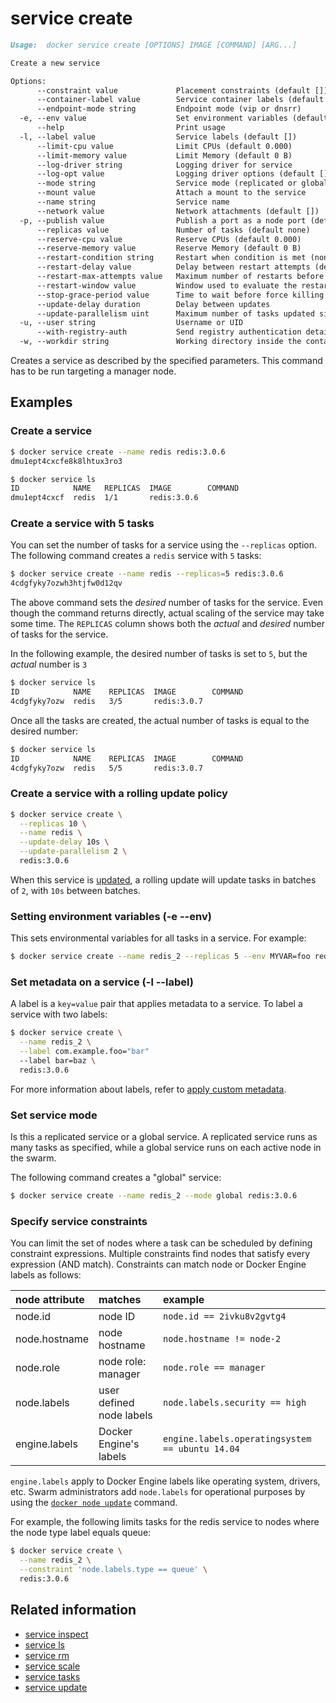<!--[metadata]>
+++
title = "service create"
description = "The service create command description and usage"
keywords = ["service, create"]
advisory = "rc"
[menu.main]
parent = "smn_cli"
+++
<![end-metadata]-->

# service create

```Markdown
Usage:  docker service create [OPTIONS] IMAGE [COMMAND] [ARG...]

Create a new service

Options:
      --constraint value             Placement constraints (default [])
      --container-label value        Service container labels (default [])
      --endpoint-mode string         Endpoint mode (vip or dnsrr)
  -e, --env value                    Set environment variables (default [])
      --help                         Print usage
  -l, --label value                  Service labels (default [])
      --limit-cpu value              Limit CPUs (default 0.000)
      --limit-memory value           Limit Memory (default 0 B)
      --log-driver string            Logging driver for service
      --log-opt value                Logging driver options (default [])
      --mode string                  Service mode (replicated or global) (default "replicated")
      --mount value                  Attach a mount to the service
      --name string                  Service name
      --network value                Network attachments (default [])
  -p, --publish value                Publish a port as a node port (default [])
      --replicas value               Number of tasks (default none)
      --reserve-cpu value            Reserve CPUs (default 0.000)
      --reserve-memory value         Reserve Memory (default 0 B)
      --restart-condition string     Restart when condition is met (none, on-failure, or any)
      --restart-delay value          Delay between restart attempts (default none)
      --restart-max-attempts value   Maximum number of restarts before giving up (default none)
      --restart-window value         Window used to evaluate the restart policy (default none)
      --stop-grace-period value      Time to wait before force killing a container (default none)
      --update-delay duration        Delay between updates
      --update-parallelism uint      Maximum number of tasks updated simultaneously (0 to update all at once) (default 1)
  -u, --user string                  Username or UID
      --with-registry-auth           Send registry authentication details to Swarm agents
  -w, --workdir string               Working directory inside the container
```

Creates a service as described by the specified parameters. This command has to
be run targeting a manager node.

## Examples

### Create a service

```bash
$ docker service create --name redis redis:3.0.6
dmu1ept4cxcfe8k8lhtux3ro3

$ docker service ls
ID            NAME   REPLICAS  IMAGE        COMMAND
dmu1ept4cxcf  redis  1/1       redis:3.0.6
```

### Create a service with 5 tasks

You can set the number of tasks for a service using the `--replicas` option. The
following command creates a `redis` service with `5` tasks:

```bash
$ docker service create --name redis --replicas=5 redis:3.0.6
4cdgfyky7ozwh3htjfw0d12qv
```

The above command sets the *desired* number of tasks for the service. Even
though the command returns directly, actual scaling of the service may take
some time. The `REPLICAS` column shows both the *actual* and *desired* number
of tasks for the service.

In the following example, the desired number of tasks is set to `5`, but the
*actual* number is `3`

```bash
$ docker service ls
ID            NAME    REPLICAS  IMAGE        COMMAND
4cdgfyky7ozw  redis   3/5       redis:3.0.7
```

Once all the tasks are created, the actual number of tasks is equal to the
desired number:

```bash
$ docker service ls
ID            NAME    REPLICAS  IMAGE        COMMAND
4cdgfyky7ozw  redis   5/5       redis:3.0.7
```


### Create a service with a rolling update policy


```bash
$ docker service create \
  --replicas 10 \
  --name redis \
  --update-delay 10s \
  --update-parallelism 2 \
  redis:3.0.6
```

When this service is [updated](service_update.md), a rolling update will update
tasks in batches of `2`, with `10s` between batches.

### Setting environment variables (-e --env)

This sets environmental variables for all tasks in a service. For example:

```bash
$ docker service create --name redis_2 --replicas 5 --env MYVAR=foo redis:3.0.6
```

### Set metadata on a service (-l --label)

A label is a `key=value` pair that applies metadata to a service. To label a
service with two labels:

```bash
$ docker service create \
  --name redis_2 \
  --label com.example.foo="bar"
  --label bar=baz \
  redis:3.0.6
```

For more information about labels, refer to [apply custom
metadata](../../userguide/labels-custom-metadata.md).

### Set service mode

Is this a replicated service or a global service. A replicated service runs as
many tasks as specified, while a global service runs on each active node in the
swarm.

The following command creates a "global" service:

```bash
$ docker service create --name redis_2 --mode global redis:3.0.6
```

### Specify service constraints

You can limit the set of nodes where a task can be scheduled by defining
constraint expressions. Multiple constraints find nodes that satisfy every
expression (AND match). Constraints can match node or Docker Engine labels as
follows:

| node attribute | matches | example |
|:------------- |:-------------| :---------------------------------------------|
| node.id | node ID | `node.id == 2ivku8v2gvtg4`                               |
| node.hostname | node hostname | `node.hostname != node-2`                    |
| node.role | node role: manager | `node.role == manager`                      |
| node.labels | user defined node labels | `node.labels.security == high`      |
| engine.labels | Docker Engine's labels | `engine.labels.operatingsystem == ubuntu 14.04`|

`engine.labels` apply to Docker Engine labels like operating system,
drivers, etc. Swarm administrators add `node.labels` for operational purposes by
using the [`docker node update`](node_update.md) command.

For example, the following limits tasks for the redis service to nodes where the
node type label equals queue:

```bash
$ docker service create \
  --name redis_2 \
  --constraint 'node.labels.type == queue' \
  redis:3.0.6
```

## Related information

* [service inspect](service_inspect.md)
* [service ls](service_ls.md)
* [service rm](service_rm.md)
* [service scale](service_scale.md)
* [service tasks](service_tasks.md)
* [service update](service_update.md)
